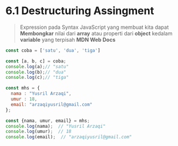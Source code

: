 # 6.1 Destructuring Assingment

> Expression pada Syntax JavaScript yang membuat kita dapat **Membongkar** nilai dari **array** atau properti dari **object** kedalam **variable** yang terpisah
> **MDN Web Docs**

```javascript
const coba = ['satu', 'dua', 'tiga']

const [a, b, c] = coba;
console.log(a);// "satu"
console.log(b);// "dua"
console.log(c);// "tiga"
```

```javascript
const mhs = {
  nama : "Yusril Arzaqi",
  umur : 18,
  email: "arzaqiyusril@gmail.com"
};

const {nama, umur, email} = mhs;
console.log(nama);  // "Yusril Arzaqi"
console.log(umur);  // 18
console.log(email);  // "arzaqiyusril@gmail.com"
```



